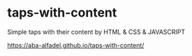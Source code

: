# taps-with-content
Simple taps with their content by HTML &amp; CSS &amp; JAVASCRIPT 

https://aba-alfadel.github.io/taps-with-content/
